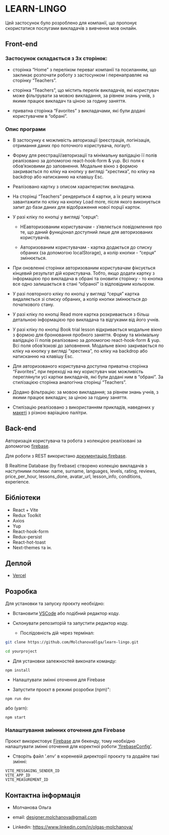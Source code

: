 # LEARN-LINGO

Цей застосунок було розроблено для компанії, що пропонує скористатися послугами викладачів з вивчення мов онлайн.

## Front-end

### Застосунок складається з 3х сторінок:

- сторінка “Home” з переліком переваг компанії та посиланням, що закликає розпочати роботу з застосунком і перенаправляє на сторінку “Teachers”.

- сторінка “Teachers”, що містить перелік викладачів, які користувач може фільтрувати за мовою викладання, за рівнем знань учнів, з якими працює викладач та ціною за годину заняття.

- приватна сторінка “Favorites” з викладачами, які були додані користувачем в “обрані”.

### Опис програми

- В застосунку є можливість авторизації (реєстрація, логінізація, отримання даних про поточного користувача, логаут).

- Форму для реєстрації/авторизації та мінімальну валідацію її полів реалізовано за допомогою react-hook-form & yup. Всі поля є обовʼязковими до заповнення. Модальне вікно з формою закривається по кліку на кнопку у вигляді “хрестика”, по кліку на backdrop або натисканню на клавішу Esc.
- Реалізовано картку з описом характеристик викладача.

- На сторінці “Teachers” рендериться 4 картки, а їх решту можна завантажити по кліку на кнопку Load more, після якого виконується запит до бази даних для відображення нової порції карток.

- У разі кліку по кнопці у вигляді “серця”:

  - НЕавторизованим користувачам - зʼявляється повідомлення про те, що даний функціонал доступний лише для авторизованих користувачів.

  - Авторизованим користувачам - картка додається до списку обраних (за допомогою localStorage), а колір кнопки - “серця” змінюється.

- При оновленні сторінки авторизованим користувачам фіксується кінцевий результат дій користувача. Тобто, якщо додати картку з інформацією про викладача в обрані та оновити сторінку - то кнопка все одно залишається в стані “обраної” із відповідним кольором.

- У разі повторного кліку по кнопці у вигляді “серця” картка видаляється зі списку обраних, а колір кнопки змінюється до початкового стану.

- У разі кліку по кнопці Read more картка розкривається з більш детальною інформацією про викладача та відгуками від його учнів.

- У разі кліку по кнопці Book trial lesson відкривається модальне вікно з формою для бронювання пробного заняття. Форму та мінімальну валідацію її полів реалізовано за допомогою react-hook-form & yup. Всі поля обовʼязкові до заповнення. Модальне вікно закривається по кліку на кнопку у вигляді “хрестика”, по кліку на backdrop або натисканню на клавішу Esc.

- Для авторизованого користувача доступна приватна сторінка “Favorites”, при переході на яку користувач має можливість переглянути усі картки викладачів, які були додані ним в “обрані”. За стилізацією сторінка аналогічна сторінці “Teachers”.

- Додано фільтрацію: за мовою викладання; за рівнем знань учнів, з якими працює викладач; за ціною за годину заняття.

- Стилізацію реалізовано з використанням прикладів, наведених у [макеті](https://www.figma.com/file/dewf5jVviSTuWMMyU3d8Mc/%D0%9F%D0%B5%D1%82-%D0%BF%D1%80%D0%BE%D1%94%D0%BA%D1%82-%D0%B4%D0%BB%D1%8F-%D0%9A%D0%A6?type=design&node-id=0-1&mode=design&t=jCmjSs9PeOjObYSc-0) з різною варіацією палітри.

## Back-end

Авторизація користувача та робота з колекцією реалізовані за допомогою [firebase](https://firebase.google.com/).

Для роботи з REST використано [документацію firebase](https://firebase.google.com/docs/reference).

В Realtime Database (by firebase) створено колекцію викладачів з наступними полями: name, surname, languages, levels, rating, reviews, price_per_hour, lessons_done, avatar_url, lesson_info, conditions, experience.

## Бібліотеки

- React + Vite
- Redux Toolkit
- Axios
- Yup
- React-hook-form
- Redux-persist
- React-hot-toast
- Next-themes та ін.

## Деплой

- [Vercel](https://goit-adverts-app.vercel.app/)

## Розробка

Для установки та запуску проєкту необхідно:

- Встановити [VSCode](https://code.visualstudio.com/Download) або подібний
  редактор коду.

- Склонувати репозиторій та запустити редактор коду.

  - Послідовність дій через термінал:

```bash
git clone https://github.com/MolchanovaOlga/learn-lingo.git

cd yourproject
```

- Для установки залежностей виконати команду:

```
npm install
```

- Налаштувати змінні оточення для Firebase

- Запустити проєкт в режимі розробки (npm)":

```
npm run dev
```

або (yarn):

```
npm start
```

### Налаштування змінних оточення для Firebase

Проєкт використовує [Firebase](https://firebase.google.com/) для бекенду, тому необхідно налаштувати змінні оточення для коректної роботи ['firebaseConfig'](./src/services/firebaseConfig.js).

- Створіть файл '.env' в кореневій директорії проєкту та додайте такі змінні:

```
VITE_MESSAGING_SENDER_ID
VITE_APP_ID
VITE_MEASUREMENT_ID
```

## Контактна інформація

- Молчанова Ольга

- email: designer.molchanova@gmail.com
- Linkedin: https://www.linkedin.com/in/olgas-molchanova/

